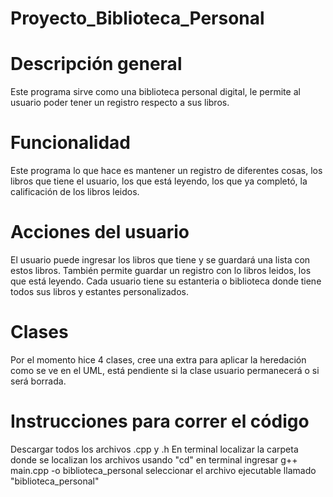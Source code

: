 # Proyecto_Biblioteca_Personal

# Descripción general
Este programa sirve como una biblioteca personal digital, le permite al usuario poder tener un registro respecto a sus libros.

# Funcionalidad
Este programa lo que hace es mantener un registro de diferentes cosas, los libros que tiene el usuario, los que está leyendo, los que ya completó, 
la calificación de los libros leidos. 

# Acciones del usuario
El usuario puede ingresar los libros que tiene y se guardará una lista con estos libros.
También permite guardar un registro con lo libros leidos, los que está leyendo. 
Cada usuario tiene su estanteria o biblioteca donde tiene todos sus libros y estantes personalizados.

# Clases
Por el momento hice 4 clases, cree una extra para aplicar la heredación como se ve en el UML, está pendiente si la clase usuario permanecerá o
si será borrada. 

# Instrucciones para correr el código

Descargar todos los archivos .cpp y .h
En terminal localizar la carpeta donde se localizan los archivos usando "cd"
en terminal ingresar g++ main.cpp -o biblioteca_personal
seleccionar el archivo ejecutable llamado "biblioteca_personal" 



